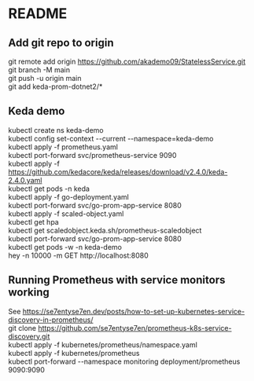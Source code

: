 # README

## Add git repo to origin

git remote add origin <https://github.com/akademo09/StatelessService.git>  
git branch -M main  
git push -u origin main  
git add keda-prom-dotnet2/*  

## Keda demo

kubectl create ns keda-demo  
kubectl config set-context --current --namespace=keda-demo  
kubectl apply -f prometheus.yaml  
kubectl port-forward svc/prometheus-service 9090  
kubectl apply -f https://github.com/kedacore/keda/releases/download/v2.4.0/keda-2.4.0.yaml  
kubectl get pods -n keda  
kubectl apply -f go-deployment.yaml  
kubectl port-forward svc/go-prom-app-service 8080  
kubectl apply -f scaled-object.yaml  
kubectl get hpa  
kubectl get scaledobject.keda.sh/prometheus-scaledobject  
kubectl port-forward svc/go-prom-app-service 8080  
kubectl get pods -w -n keda-demo  
hey -n 10000 -m GET http://localhost:8080  

## Running Prometheus with service monitors working

See https://se7entyse7en.dev/posts/how-to-set-up-kubernetes-service-discovery-in-prometheus/  
git clone https://github.com/se7entyse7en/prometheus-k8s-service-discovery.git  
kubectl apply -f kubernetes/prometheus/namespace.yaml  
kubectl apply -f kubernetes/prometheus  
kubectl port-forward --namespace monitoring deployment/prometheus 9090:9090  
